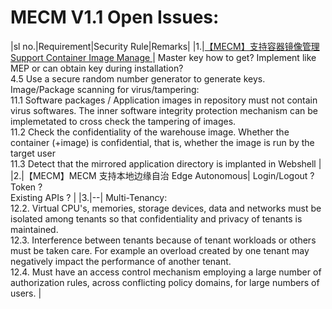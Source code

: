 # MECM V1.1 Open Issues:
|sl no.|Requirement|Security Rule|Remarks|
|1.|[【MECM】支持容器镜像管理Support Container Image Manage ](https://gitee.com/OSDT/dashboard/issues?id=I2E3V8)| Master key how to get? Implement like MEP or can obtain key during
 installation?<br/>4.5 Use a secure random number generator to generate keys.<br/>Image/Package scanning for virus/tampering:<br/>
11.1 Software packages / Application images in repository must not contain virus softwares. The inner software integrity protection mechanism can be implemetated to cross check the tampering of images.<br/>
11.2 Check the confidentiality of the warehouse image. Whether the container (+image) is confidential, that is, whether the image is run by the target user<br/>
11.3 Detect that the mirrored application directory is implanted in Webshell   | 
|2.|【MECM】MECM 支持本地边缘自治 Edge Autonomous| Login/Logout ?<br/> Token ?<br/> Existing APIs ?  | 
|3.|--| Multi-Tenancy:<br/>
12.2. Virtual CPU's, memories, storage devices, data and networks must be isolated among tenants so that confidentiality and privacy of tenants is maintained.<br/>
12.3. Interference between tenants because of tenant workloads or others must be taken care. For example an overload created by one tenant may negatively impact the performance of another tenant.<br/>
12.4. Must have an access control mechanism employing a large number of authorization rules, across conflicting policy domains, for large numbers of users.  | 
